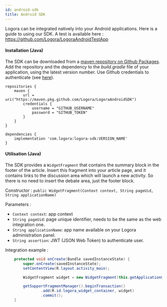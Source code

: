 ```yaml
---
id: android-sdk
title: Android SDK
---
```


Logora can be integrated natively into your Android applications. Here is a guide to using our SDK. A test is available here : https://github.com/Logora/LogoraAndroidTestApp

#### Installation (Java)

The SDK can be downloaded from a [maven repository on Github Packages](https://github.com/Logora/LogoraAndroidSDK/packages/1952809). Add the repository and the dependency to the *build.gradle* file of your application, using the latest version number. Use Github credentials to authenticate (see [here](https://docs.github.com/en/packages/working-with-a-github-packages-registry/working-with-the-gradle-registry#using-a-published-package])).

```
repositories {
    maven {
        url = uri("https://maven.pkg.github.com/Logora/LogoraAndroidSDK")
        credentials {
            username = "GITHUB_USERNAME"
            password = "GITHUB_TOKEN"
        }
    }
}

dependencies {
    implementation 'com.logora:logora-sdk:VERSION_NAME'
}
```

#### Utilisation (Java)

The SDK provides a `WidgetFragment` that contains the summary block in the footer of the article. Insert this fragment into your article page, and it contains links to the discussion area which will launch a new activity. So there is no need to insert the debate area, just the footer block.

Constructor :
`public WidgetFragment(Context context, String pageUid, String applicationName)`

Parameters :
- `Context context`: app context
- `String pageUid`: page unique identifier, needs to be the same as the web integration one.
- `String applicationName`: app name available on your Logora administration panel.
- `String assertion`: JWT (JSON Web Token) to authenticate user.

Integration example :

```java
    protected void onCreate(Bundle savedInstanceState) {
        super.onCreate(savedInstanceState);
        setContentView(R.layout.activity_main);

        WidgetFragment widget = new WidgetFragment(this.getApplicationContext(), "my-article", "logora-demo", null);

        getSupportFragmentManager().beginTransaction()
                .add(R.id.logora_widget_container, widget)
                .commit();
    }
```

